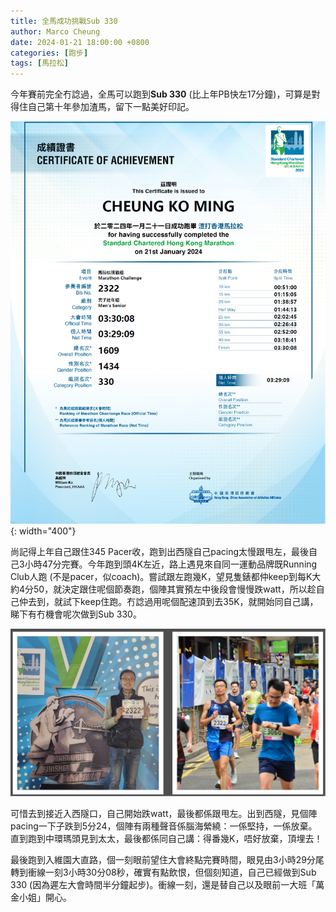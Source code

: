 ```yaml
---
title: 全馬成功挑戰Sub 330
author: Marco Cheung
date: 2024-01-21 18:00:00 +0800
categories: [跑步]
tags: [馬拉松]
---
```


今年賽前完全冇諗過，全馬可以跑到**Sub 330** (比上年PB快左17分鐘)，可算是對得住自己第十年參加渣馬，留下一點美好印記。

![marathon-cert](/images/marco/2024marathon-cert.png){: width="400"}

尚記得上年自己跟住345 Pacer收，跑到出西隧自己pacing太慢跟甩左，最後自己3小時47分完賽。今年跑到頭4K左近，路上遇見來自同一運動品牌既Running Club人跑 (不是pacer，似coach)。嘗試跟左跑幾K，望見隻錶都仲keep到每K大約4分50，就決定跟住呢個節奏跑，個陣其實預左中後段會慢慢跌watt，所以趁自己仲去到，就試下keep住跑。冇諗過用呢個配速頂到去35K，就開始同自己講，睇下有冇機會呢次做到Sub 330。

![marathon-photo](/images/marco/marathon-photos.png)

可惜去到接近入西隧口，自己開始跌watt，最後都係跟甩左。出到西隧，見個陣pacing一下子跌到5分24，個陣有兩種聲音係腦海縈繞：一係堅持，一係放棄。直到跑到中環瑪頭見到太太，最後都係同自己講：得番幾K，唔好放棄，頂埋去！

最後跑到入維園大直路，個一刻眼前望住大會終點完賽時間，眼見由3小時29分尾轉到衝線一刻3小時30分08秒，確實有點飲恨，但個刻知道，自己已經做到Sub 330 (因為遲左大會時間半分鐘起步)。衝線一刻，還是替自己以及眼前一大班「萬金小姐」開心。
